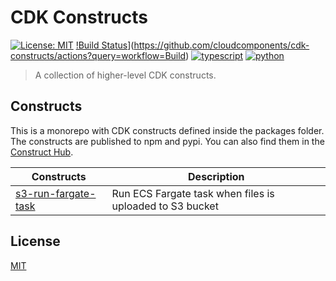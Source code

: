 #  CDK Constructs

[![License: MIT](https://img.shields.io/badge/License-MIT-yellow.svg)](https://opensource.org/licenses/MIT)
[!Build Status](https://github.com/sudopla/cdk-constructs/workflows/Build/badge.svg)](https://github.com/cloudcomponents/cdk-constructs/actions?query=workflow=Build)
[![typescript](https://img.shields.io/badge/jsii-typescript-blueviolet.svg)](https://www.npmjs.com/search?q=%40cloudcomponents)
[![python](https://img.shields.io/badge/jsii-python-blueviolet.svg)](https://pypi.org/search/?q=%22cloudcomponents%22&o=)

>A collection of higher-level CDK constructs.

## Constructs

This is a monorepo with CDK constructs defined inside the packages folder. The constructs are published to npm and pypi. You can also find them in the [Construct Hub](https://constructs.dev/).

| Constructs                                                   | Description                                            |
| ------------------------------------------------------------ | ------------------------------------------------------ |
|[s3-run-fargate-task](packages/s3-run-fargate-task)          | Run ECS Fargate task when files is uploaded to S3 bucket

## License

[MIT](LICENSE)